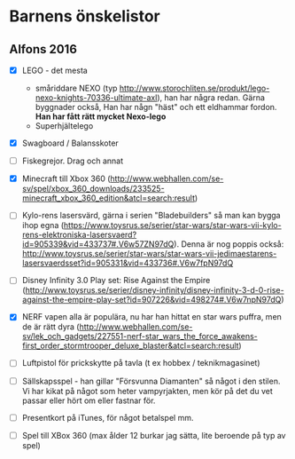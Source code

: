 # Barnens önskelistor

## Alfons 2016
 - [X] LEGO - det mesta 
   - småriddare NEXO (typ http://www.storochliten.se/produkt/lego-nexo-knights-70336-ultimate-axl), han har några redan. Gärna byggnader också, Han har någn "häst" och ett eldhammar fordon. **Han har fått rätt mycket Nexo-lego**
   - Superhjältelego

 - [x] Swagboard / Balansskoter

 - [ ] Fiskegrejor. Drag och annat

 - [x] Minecraft till Xbox 360
 (http://www.webhallen.com/se-sv/spel/xbox_360_downloads/233525-minecraft_xbox_360_edition&atcl=search:result)

 - [ ] Kylo-rens lasersvärd, gärna i serien "Bladebuilders" så man kan bygga ihop egna
 (https://www.toysrus.se/serier/star-wars/star-wars-vii-kylo-rens-elektroniska-lasersvaerd?id=905339&vid=433737#.V6w57ZN97dQ). Denna är nog poppis också: http://www.toysrus.se/serier/star-wars/star-wars-vii-jedimaestarens-lasersvaerdsset?id=905331&vid=433736#.V6w7fpN97dQ

 - [ ] Disney Infinity 3.0 Play set: Rise Against the Empire (http://www.toysrus.se/serier/disney-infinity/disney-infinity-3-d-0-rise-against-the-empire-play-set?id=907226&vid=498274#.V6w7npN97dQ)

 - [x] NERF vapen alla är populära, nu har han hittat en star wars puffra, men de är rätt dyra (http://www.webhallen.com/se-sv/lek_och_gadgets/227551-nerf-star_wars_the_force_awakens-first_order_stormtrooper_deluxe_blaster&atcl=search:result)

 - [ ] Luftpistol för prickskytte på tavla (t ex hobbex / teknikmagasinet)

- [ ] Sällskapsspel - han gillar "Försvunna Diamanten" så något i den stilen. Vi har kikat på något som heter vampyrjakten, men kör på det du vet passar eller hört om eller fastnar för.

- [ ] Presentkort på iTunes, för något betalspel mm.

- [ ] Spel till XBox 360 (max ålder 12 burkar jag sätta, lite beroende på typ av spel)

